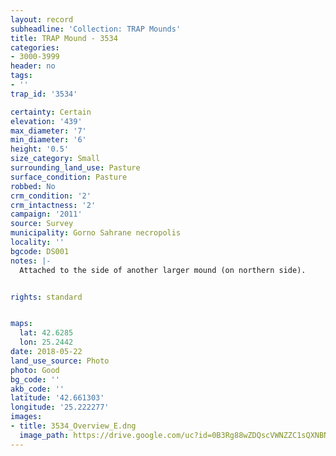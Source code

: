 ```yaml
---
layout: record
subheadline: 'Collection: TRAP Mounds'
title: TRAP Mound - 3534
categories:
- 3000-3999
header: no
tags:
- ''
trap_id: '3534'

certainty: Certain
elevation: '439'
max_diameter: '7'
min_diameter: '6'
height: '0.5'
size_category: Small
surrounding_land_use: Pasture
surface_condition: Pasture
robbed: No
crm_condition: '2'
crm_intactness: '2'
campaign: '2011'
source: Survey
municipality: Gorno Sahrane necropolis
locality: ''
bgcode: DS001
notes: |-
  Attached to the side of another larger mound (on northern side).


rights: standard


maps:
  lat: 42.6285
  lon: 25.2442
date: 2018-05-22
land_use_source: Photo
photo: Good
bg_code: ''
akb_code: ''
latitude: '42.661303'
longitude: '25.222277'
images:
- title: 3534_Overview_E.dng
  image_path: https://drive.google.com/uc?id=0B3Rg88wZDQscVWNZZC1sQXNBN0U
---
```


